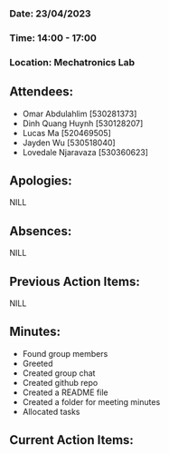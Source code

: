 ### ﻿Date: 23/04/2023
### Time: 14:00 - 17:00
### Location: Mechatronics Lab

## Attendees:

- Omar Abdulahlim [530281373]
- Dinh Quang Huynh [530128207]
- Lucas Ma [520469505]
- Jayden Wu [530518040]
- Lovedale Njaravaza [530360623]

## Apologies:

NILL

## Absences:

NILL


## Previous Action Items:

NILL

## Minutes:

- Found group members
- Greeted
- Created group chat
- Created github repo
- Created a README file
- Created a folder for meeting minutes
- Allocated tasks

## Current Action Items:
